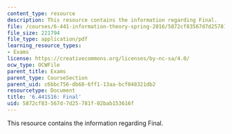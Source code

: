```yaml
---
content_type: resource
description: This resource contains the information regarding Final.
file: /courses/6-441-information-theory-spring-2016/5872cf83567d7d25781f02bab153616f_MIT6_441S16_final.pdf
file_size: 221794
file_type: application/pdf
learning_resource_types:
- Exams
license: https://creativecommons.org/licenses/by-nc-sa/4.0/
ocw_type: OCWFile
parent_title: Exams
parent_type: CourseSection
parent_uid: c6bbc756-db68-6ff1-13aa-bcf048321db2
resourcetype: Document
title: '6.441S16: Final'
uid: 5872cf83-567d-7d25-781f-02bab153616f
---
```

This resource contains the information regarding Final.
